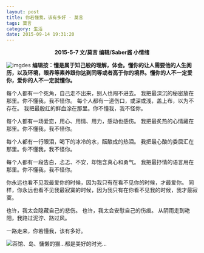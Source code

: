 ```yaml
---
layout: post
title: 你若懂我，该有多好 - 莫言
tags: 莫言
category: 生活
date: 2015-09-14 19:31:20
---
```


**<center>2015-5-7 文/莫言   编辑/Saber酱  小情绪</center>**

![imgdes](http://www.tinymood.com/wp-content/uploads/2015/09/20150913095917100.jpg)
**编辑按：懂是属于知己般的理解，体会。懂你的让人需要他的人生阅历，以及环境，眼界等素养跟你达到同等或者高于你的境界。懂你的人不一定爱你，爱你的人不一定就懂你。**

每个人都有一个死角，自己走不出来，别人也闯不进去。
我把最深沉的秘密放在那里。你不懂我，我不怪你。
每个人都有一道伤口，或深或浅，盖上布，以为不存在。
我把最殷红的鲜血涂在那里。你不懂我，我不怪你。

每个人都有一场爱恋，用心、用情、用力，感动也感伤。
我把最炙热的心情藏在那里。你不懂我，我不怪你。

每个人都有一行眼泪，喝下的冰冷的水，酝酿成的热泪。
我把最心酸的委屈汇在那里。你不懂我，我不怪你。

每个人都有一段告白，忐忑、不安，却饱含真心和勇气。
我把最抒情的语言用在那里。你不懂我，我不怪你。

你永远也看不见我最爱你的时候，因为我只有在看不见你的时候，才最爱你。
同样，你永远也看不见我最寂寞的时候，因为我只有在你看不见我的时候，我才最寂寞。

也许，我太会隐藏自己的悲伤。
也许，我太会安慰自己的伤痕。
从阴雨走到艳阳，我路过泥泞、路过风。

一路走来，你若懂我，该有多好。

![](http://aimio-tiny.stor.sinaapp.com/tinypic%2Fqrcode.jpg "茶馆、岛、慵懒的猫...都是美好的时光...")